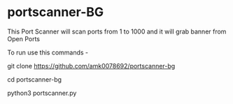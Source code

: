 # portscanner-BG
This Port Scanner will scan ports from 1 to 1000 and it will grab banner from Open Ports

To run use this commands -

git clone https://github.com/amk0078692/portscanner-bg  



cd portscanner-bg



python3 portscanner.py
